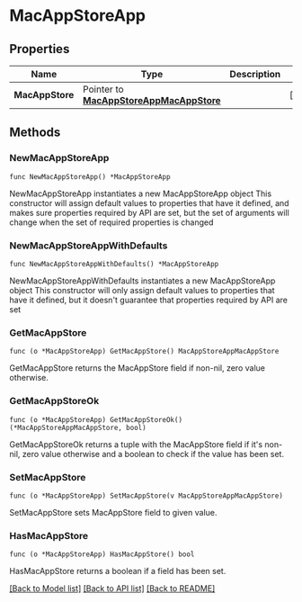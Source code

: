 # MacAppStoreApp

## Properties

Name | Type | Description | Notes
------------ | ------------- | ------------- | -------------
**MacAppStore** | Pointer to [**MacAppStoreAppMacAppStore**](MacAppStoreAppMacAppStore.md) |  | [optional] 

## Methods

### NewMacAppStoreApp

`func NewMacAppStoreApp() *MacAppStoreApp`

NewMacAppStoreApp instantiates a new MacAppStoreApp object
This constructor will assign default values to properties that have it defined,
and makes sure properties required by API are set, but the set of arguments
will change when the set of required properties is changed

### NewMacAppStoreAppWithDefaults

`func NewMacAppStoreAppWithDefaults() *MacAppStoreApp`

NewMacAppStoreAppWithDefaults instantiates a new MacAppStoreApp object
This constructor will only assign default values to properties that have it defined,
but it doesn't guarantee that properties required by API are set

### GetMacAppStore

`func (o *MacAppStoreApp) GetMacAppStore() MacAppStoreAppMacAppStore`

GetMacAppStore returns the MacAppStore field if non-nil, zero value otherwise.

### GetMacAppStoreOk

`func (o *MacAppStoreApp) GetMacAppStoreOk() (*MacAppStoreAppMacAppStore, bool)`

GetMacAppStoreOk returns a tuple with the MacAppStore field if it's non-nil, zero value otherwise
and a boolean to check if the value has been set.

### SetMacAppStore

`func (o *MacAppStoreApp) SetMacAppStore(v MacAppStoreAppMacAppStore)`

SetMacAppStore sets MacAppStore field to given value.

### HasMacAppStore

`func (o *MacAppStoreApp) HasMacAppStore() bool`

HasMacAppStore returns a boolean if a field has been set.


[[Back to Model list]](../README.md#documentation-for-models) [[Back to API list]](../README.md#documentation-for-api-endpoints) [[Back to README]](../README.md)


